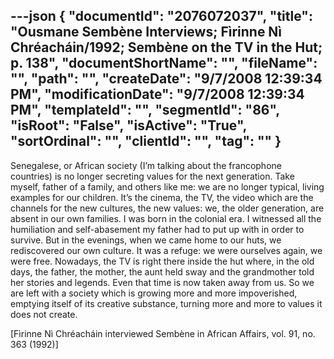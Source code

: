 ---json
{
  "documentId": "2076072037",
  "title": "Ousmane Sembène Interviews; Fìrinne Nì Chréacháin/1992; Sembène on the TV in the Hut; p. 138",
  "documentShortName": "",
  "fileName": "",
  "path": "",
  "createDate": "9/7/2008 12:39:34 PM",
  "modificationDate": "9/7/2008 12:39:34 PM",
  "templateId": "",
  "segmentId": "86",
  "isRoot": "False",
  "isActive": "True",
  "sortOrdinal": "",
  "clientId": "",
  "tag": ""
}
---

Senegalese, or African society (I’m talking about the francophone countries) is no longer secreting values for the next generation. Take myself, father of a family, and others like me: we are no longer typical, living examples for our children. It’s the cinema, the TV, the video which are the channels for the new cultures, the new values: we, the older generation, are absent in our own families. I was born in the colonial era. I witnessed all the humiliation and self-abasement my father had to put up with in order to survive. But in the evenings, when we came home to our huts, we rediscovered our own culture. It was a refuge: we were ourselves again, we were free. Nowadays, the TV is right there inside the hut where, in the old days, the father, the mother, the aunt held sway and the grandmother told her stories and legends. Even that time is now taken away from us. So we are left with a society which is growing more and more impoverished, emptying itself of its creative substance, turning more and more to values it does not create.

[Fìrinne Nì Chréacháin interviewed Sembène in African Affairs, vol. 91, no. 363 (1992)]
